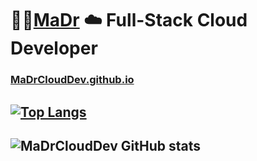 # :rocket::cactus:[MaDr](https://MaDr.io) :cloud: Full-Stack Cloud Developer 
### [MaDrCloudDev.github.io](https://MaDrCloudDev.github.io)
## [![Top Langs](https://github-readme-stats.vercel.app/api/top-langs/?username=madrclouddev&theme=radical&langs_count=8)](https://github.com/madrclouddev)
## ![MaDrCloudDev GitHub stats](https://github-readme-stats.vercel.app/api?username=madrclouddev&count_private=true&show_icons=true&theme=radical)


